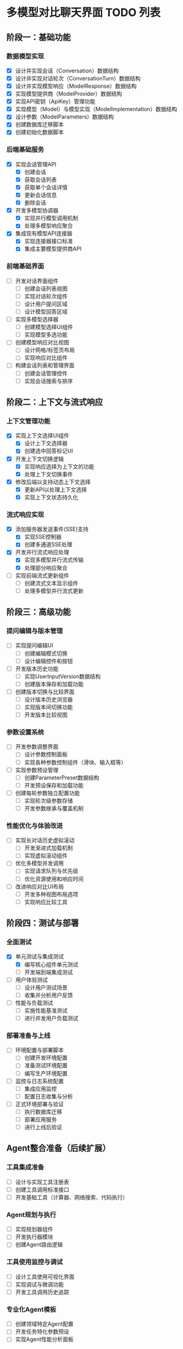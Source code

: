 # 多模型对比聊天界面 TODO 列表

## 阶段一：基础功能

### 数据模型实现
- [x] 设计并实现会话（Conversation）数据结构
- [x] 设计并实现对话轮次（ConversationTurn）数据结构
- [x] 设计并实现模型响应（ModelResponse）数据结构
- [x] 实现模型提供商（ModelProvider）数据结构
- [x] 实现API密钥（ApiKey）管理功能
- [x] 实现模型（Model）与模型实现（ModelImplementation）数据结构
- [x] 设计参数（ModelParameters）数据结构
- [x] 创建数据库迁移脚本
- [x] 创建初始化数据脚本

### 后端基础服务
- [x] 实现会话管理API
  - [x] 创建会话
  - [x] 获取会话列表
  - [x] 获取单个会话详情
  - [x] 更新会话信息
  - [x] 删除会话
- [x] 开发多模型协调器
  - [x] 实现并行模型调用机制
  - [x] 处理多模型响应聚合
- [x] 集成现有模型API连接器
  - [x] 实现连接器接口标准
  - [x] 集成主要模型提供商API

### 前端基础界面
- [ ] 开发对话界面组件
  - [ ] 创建会话列表视图
  - [ ] 实现对话轮次组件
  - [ ] 设计用户提问区域
  - [ ] 设计模型回答区域
- [ ] 实现多模型选择器
  - [ ] 创建模型选择UI组件
  - [ ] 实现模型多选功能
- [ ] 创建模型响应对比视图
  - [ ] 设计网格/标签页布局
  - [ ] 实现响应对比组件
- [ ] 构建会话列表和管理界面
  - [ ] 创建会话管理控件
  - [ ] 实现会话搜索与排序

## 阶段二：上下文与流式响应

### 上下文管理功能
- [x] 实现上下文选择UI组件
  - [x] 设计上下文选择器
  - [x] 创建选中回答标记UI
- [x] 开发上下文切换逻辑
  - [x] 实现响应选择为上下文的功能
  - [x] 处理上下文切换事件
- [x] 修改后端以支持动态上下文选择
  - [x] 更新API以处理上下文选择
  - [x] 实现上下文状态持久化

### 流式响应实现
- [x] 添加服务器发送事件(SSE)支持
  - [x] 实现SSE控制器
  - [x] 创建多通道SSE处理
- [x] 开发并行流式响应处理
  - [x] 实现多模型并行流式传输
  - [x] 处理部分响应聚合
- [ ] 实现前端流式更新组件
  - [ ] 创建流式文本显示组件
  - [ ] 处理多模型并行流式更新

## 阶段三：高级功能

### 提问编辑与版本管理
- [ ] 实现提问编辑UI
  - [ ] 创建编辑模式切换
  - [ ] 设计编辑控件和按钮
- [ ] 开发版本历史功能
  - [ ] 实现UserInputVersion数据结构
  - [ ] 创建版本保存和加载功能
- [ ] 创建版本切换与比较界面
  - [ ] 设计版本历史浏览器
  - [ ] 实现版本间切换功能
  - [ ] 开发版本比较视图

### 参数设置系统
- [ ] 开发参数调整界面
  - [ ] 设计参数控制面板
  - [ ] 实现各种参数控制组件（滑块、输入框等）
- [ ] 实现参数预设管理
  - [ ] 创建ParameterPreset数据结构
  - [ ] 开发预设保存和加载功能
- [ ] 创建每轮参数独立配置功能
  - [ ] 实现轮次级参数存储
  - [ ] 开发参数继承与覆盖机制

### 性能优化与体验改进
- [ ] 实现长对话历史虚拟滚动
  - [ ] 开发渐进式加载机制
  - [ ] 实现虚拟滚动组件
- [ ] 优化多模型并发调用
  - [ ] 实现请求队列与优先级
  - [ ] 优化资源使用和响应时间
- [ ] 改进响应对比UI布局
  - [ ] 开发多种视图布局选项
  - [ ] 实现响应比较工具

## 阶段四：测试与部署

### 全面测试
- [x] 单元测试与集成测试
  - [x] 编写核心组件单元测试
  - [ ] 开发端到端集成测试
- [ ] 用户体验测试
  - [ ] 设计用户测试场景
  - [ ] 收集并分析用户反馈
- [ ] 性能与负载测试
  - [ ] 实施性能基准测试
  - [ ] 进行并发用户负载测试

### 部署准备与上线
- [ ] 环境配置与部署脚本
  - [ ] 创建开发环境配置
  - [ ] 准备测试环境配置
  - [ ] 编写生产环境配置
- [ ] 监控与日志系统配置
  - [ ] 集成应用监控
  - [ ] 配置日志收集与分析
- [ ] 正式环境部署与验证
  - [ ] 执行数据库迁移
  - [ ] 部署应用服务
  - [ ] 进行上线后验证

## Agent整合准备（后续扩展）

### 工具集成准备
- [ ] 设计与实现工具注册表
- [ ] 创建工具调用标准接口
- [ ] 开发基础工具（计算器、网络搜索、代码执行）

### Agent规划与执行
- [ ] 实现规划器组件
- [ ] 开发执行器模块
- [ ] 创建Agent路由逻辑

### 工具使用监控与调试
- [ ] 设计工具使用可视化界面
- [ ] 实现调试与微调功能
- [ ] 开发工具调用历史追踪

### 专业化Agent模板
- [ ] 创建领域特定Agent配置
- [ ] 开发任务特化参数预设
- [ ] 实现Agent性能分析面板
